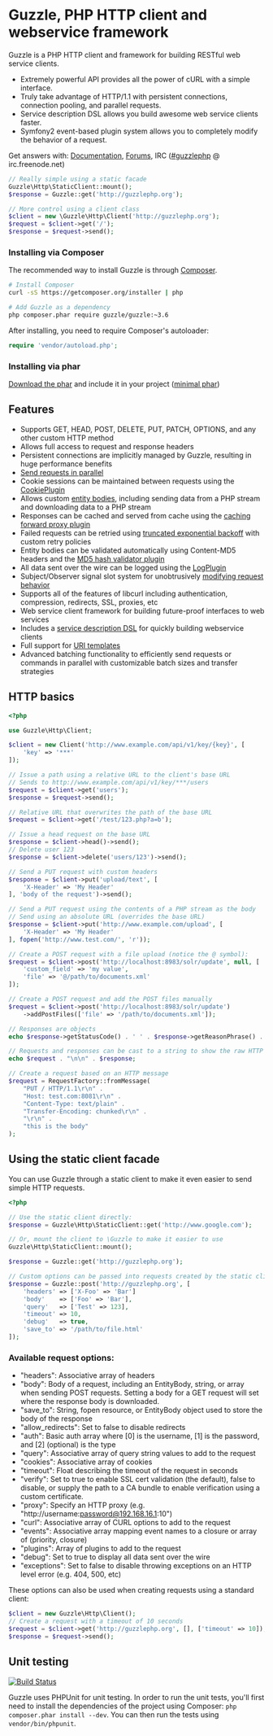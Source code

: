 Guzzle, PHP HTTP client and webservice framework
================================================

Guzzle is a PHP HTTP client and framework for building RESTful web service clients.

- Extremely powerful API provides all the power of cURL with a simple interface.
- Truly take advantage of HTTP/1.1 with persistent connections, connection pooling, and parallel requests.
- Service description DSL allows you build awesome web service clients faster.
- Symfony2 event-based plugin system allows you to completely modify the behavior of a request.

Get answers with: [Documentation](http://www.guzzlephp.org/), [Forums](https://groups.google.com/forum/?hl=en#!forum/guzzle), IRC ([#guzzlephp](irc://irc.freenode.net/#guzzlephp) @ irc.freenode.net)

```php
// Really simple using a static facade
Guzzle\Http\StaticClient::mount();
$response = Guzzle::get('http://guzzlephp.org');

// More control using a client class
$client = new \Guzzle\Http\Client('http://guzzlephp.org');
$request = $client->get('/');
$response = $request->send();
```

### Installing via Composer

The recommended way to install Guzzle is through [Composer](http://getcomposer.org).

```bash
# Install Composer
curl -sS https://getcomposer.org/installer | php

# Add Guzzle as a dependency
php composer.phar require guzzle/guzzle:~3.6
```

After installing, you need to require Composer's autoloader:

```php
require 'vendor/autoload.php';
```

### Installing via phar

[Download the phar](http://guzzlephp.org/guzzle.phar) and include it in your project
([minimal phar](http://guzzlephp.org/guzzle-min.phar))

Features
--------

- Supports GET, HEAD, POST, DELETE, PUT, PATCH, OPTIONS, and any other custom HTTP method
- Allows full access to request and response headers
- Persistent connections are implicitly managed by Guzzle, resulting in huge performance benefits
- [Send requests in parallel](http://guzzlephp.org/tour/http.html#send-http-requests-in-parallel)
- Cookie sessions can be maintained between requests using the
  [CookiePlugin](http://guzzlephp.org/tour/http.html#cookie-session-plugin)
- Allows custom [entity bodies](http://guzzlephp.org/tour/http.html#entity-bodies), including sending data from a PHP
  stream and downloading data to a PHP stream
- Responses can be cached and served from cache using the
  [caching forward proxy plugin](http://guzzlephp.org/tour/http.html#php-based-caching-forward-proxy)
- Failed requests can be retried using
  [truncated exponential backoff](http://guzzlephp.org/tour/http.html#truncated-exponential-backoff) with custom retry
  policies
- Entity bodies can be validated automatically using Content-MD5 headers and the
  [MD5 hash validator plugin](http://guzzlephp.org/tour/http.html#md5-hash-validator-plugin)
- All data sent over the wire can be logged using the
  [LogPlugin](http://guzzlephp.org/tour/http.html#over-the-wire-logging)
- Subject/Observer signal slot system for unobtrusively
  [modifying request behavior](http://guzzlephp.org/guide/http/creating_plugins.html)
- Supports all of the features of libcurl including authentication, compression, redirects, SSL, proxies, etc
- Web service client framework for building future-proof interfaces to web services
- Includes a [service description DSL](http://guzzlephp.org/guide/service/service_descriptions.html) for quickly
  building webservice clients
- Full support for [URI templates](http://tools.ietf.org/html/rfc6570)
- Advanced batching functionality to efficiently send requests or commands in parallel with customizable batch sizes
  and transfer strategies

HTTP basics
-----------

```php
<?php

use Guzzle\Http\Client;

$client = new Client('http://www.example.com/api/v1/key/{key}', [
    'key' => '***'
]);

// Issue a path using a relative URL to the client's base URL
// Sends to http://www.example.com/api/v1/key/***/users
$request = $client->get('users');
$response = $request->send();

// Relative URL that overwrites the path of the base URL
$request = $client->get('/test/123.php?a=b');

// Issue a head request on the base URL
$response = $client->head()->send();
// Delete user 123
$response = $client->delete('users/123')->send();

// Send a PUT request with custom headers
$response = $client->put('upload/text', [
    'X-Header' => 'My Header'
], 'body of the request')->send();

// Send a PUT request using the contents of a PHP stream as the body
// Send using an absolute URL (overrides the base URL)
$response = $client->put('http://www.example.com/upload', [
    'X-Header' => 'My Header'
], fopen('http://www.test.com/', 'r'));

// Create a POST request with a file upload (notice the @ symbol):
$request = $client->post('http://localhost:8983/solr/update', null, [
    'custom_field' => 'my value',
    'file' => '@/path/to/documents.xml'
]);

// Create a POST request and add the POST files manually
$request = $client->post('http://localhost:8983/solr/update')
    ->addPostFiles(['file' => '/path/to/documents.xml']);

// Responses are objects
echo $response->getStatusCode() . ' ' . $response->getReasonPhrase() . "\n";

// Requests and responses can be cast to a string to show the raw HTTP message
echo $request . "\n\n" . $response;

// Create a request based on an HTTP message
$request = RequestFactory::fromMessage(
    "PUT / HTTP/1.1\r\n" .
    "Host: test.com:8081\r\n" .
    "Content-Type: text/plain" .
    "Transfer-Encoding: chunked\r\n" .
    "\r\n" .
    "this is the body"
);
```

Using the static client facade
------------------------------

You can use Guzzle through a static client to make it even easier to send simple HTTP requests.

```php
<?php

// Use the static client directly:
$response = Guzzle\Http\StaticClient::get('http://www.google.com');

// Or, mount the client to \Guzzle to make it easier to use
Guzzle\Http\StaticClient::mount();

$response = Guzzle::get('http://guzzlephp.org');

// Custom options can be passed into requests created by the static client
$response = Guzzle::post('http://guzzlephp.org', [
    'headers' => ['X-Foo' => 'Bar']
    'body'    => ['Foo' => 'Bar'],
    'query'   => ['Test' => 123],
    'timeout' => 10,
    'debug'   => true,
    'save_to' => '/path/to/file.html'
]);
```

### Available request options:

* "headers": Associative array of headers
* "body": Body of a request, including an EntityBody, string, or array when sending POST requests. Setting a body for a
  GET request will set where the response body is downloaded.
* "save_to": String, fopen resource, or EntityBody object used to store the body of the response
* "allow_redirects": Set to false to disable redirects
* "auth": Basic auth array where [0] is the username, [1] is the password, and [2] (optional) is the type
* "query": Associative array of query string values to add to the request
* "cookies": Associative array of cookies
* "timeout": Float describing the timeout of the request in seconds
* "verify": Set to true to enable SSL cert validation (the default), false to disable, or supply the path to a CA
   bundle to enable verification using a custom certificate.
* "proxy": Specify an HTTP proxy (e.g. "http://username:password@192.168.16.1:10")
* "curl": Associative array of CURL options to add to the request
* "events": Associative array mapping event names to a closure or array of (priority, closure)
* "plugins": Array of plugins to add to the request
* "debug": Set to true to display all data sent over the wire
* "exceptions": Set to false to disable throwing exceptions on an HTTP level error (e.g. 404, 500, etc)

These options can also be used when creating requests using a standard client:

```php
$client = new Guzzle\Http\Client();
// Create a request with a timeout of 10 seconds
$request = $client->get('http://guzzlephp.org', [], ['timeout' => 10]);
$response = $request->send();
```

Unit testing
------------

[![Build Status](https://secure.travis-ci.org/guzzle/guzzle.png?branch=master)](http://travis-ci.org/guzzle/guzzle)

Guzzle uses PHPUnit for unit testing. In order to run the unit tests, you'll first need
to install the dependencies of the project using Composer: `php composer.phar install --dev`.
You can then run the tests using `vendor/bin/phpunit`.
